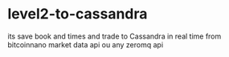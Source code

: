 # level2-to-cassandra
its save book and times and trade to Cassandra in real time from bitcoinnano market data api ou any zeromq api 
